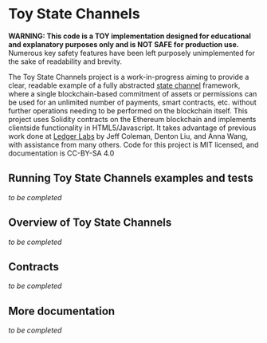 # Toy State Channels

**WARNING: This code is a TOY implementation designed for educational and explanatory purposes only and is NOT SAFE for production use.**  Numerous key safety features have been left purposely unimplemented for the sake of readability and brevity.

The Toy State Channels project is a work-in-progress aiming to provide a clear, readable example of a fully abstracted [state channel](http://www.jeffcoleman.ca/state-channels/) framework, where a single blockchain-based commitment of assets or permissions can be used for an unlimited number of payments, smart contracts, etc. without further operations needing to be performed on the blockchain itself.   This project uses Solidity contracts on the Ethereum blockchain and implements clientside functionality in HTML5/Javascript.  It takes advantage of previous work done at [Ledger Labs](http://ledgerlabs.com/) by Jeff Coleman, Denton Liu, and Anna Wang, with assistance from many others.  Code for this project is MIT licensed, and documentation is CC-BY-SA 4.0


## Running Toy State Channels examples and tests
*to be completed*

## Overview of Toy State Channels
*to be completed*

## Contracts
*to be completed*

## More documentation
*to be completed*

